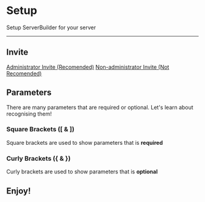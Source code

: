# Setup
Setup ServerBuilder for your server

---

## Invite
[Administrator Invite (Recomended)](https://discord.com/api/oauth2/authorize?client_id=996393492148404274&permissions=8&scope=bot%20applications.commands)
[Non-administrator Invite (Not Recomended)](https://discord.com/api/oauth2/authorize?client_id=996393492148404274&permissions=1539745246711&scope=bot%20applications.commands)

## Parameters
There are many parameters that are required or optional. Let's learn about recognising them!

### Square Brackets ([ & ])
Square brackets are used to show parameters that is **required**

### Curly Brackets ({ & })
Curly brackets are used to show parameters that is **optional**

## Enjoy!
